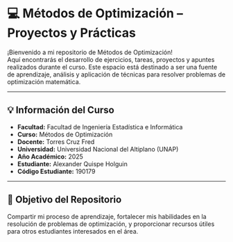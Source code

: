# 💻 Métodos de Optimización – Proyectos y Prácticas

¡Bienvenido a mi repositorio de Métodos de Optimización!  
Aquí encontrarás el desarrollo de ejercicios, tareas, proyectos y apuntes realizados durante el curso. Este espacio está destinado a ser una fuente de aprendizaje, análisis y aplicación de técnicas para resolver problemas de optimización matemática.

---

## 💡 Información del Curso

- **Facultad:** Facultad de Ingeniería Estadística e Informática
- **Curso:** Métodos de Optimización
- **Docente:** Torres Cruz Fred
- **Universidad:** Universidad Nacional del Altiplano (UNAP)
- **Año Académico:** 2025
- **Estudiante:** Alexander Quispe Holguin
- **Código Estudiante:** 190179

---

## 🎯 Objetivo del Repositorio

Compartir mi proceso de aprendizaje, fortalecer mis habilidades en la resolución de problemas de optimización, y proporcionar recursos útiles para otros estudiantes interesados en el área.
